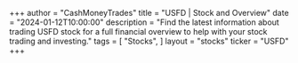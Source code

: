 +++
author = "CashMoneyTrades"
title = "USFD | Stock and Overview"
date = "2024-01-12T10:00:00"
description = "Find the latest information about trading USFD stock for a full financial overview to help with your stock trading and investing."
tags = [
"Stocks",
]
layout = "stocks"
ticker = "USFD"
+++
        


    
        